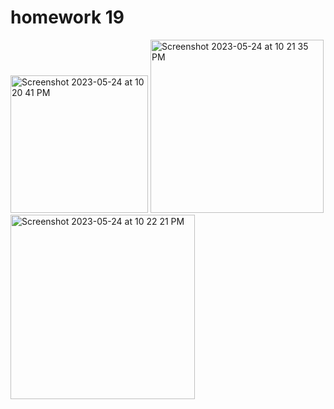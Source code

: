 # homework 19

<img width="220" alt="Screenshot 2023-05-24 at 10 20 41 PM" src="https://github.com/MAlabdulhadi/java-bootcamp-week4/assets/65816656/e328f332-988b-45bd-a48a-f1629853507d">

<img width="277" alt="Screenshot 2023-05-24 at 10 21 35 PM" src="https://github.com/MAlabdulhadi/java-bootcamp-week4/assets/65816656/cb0f0b8b-5074-419f-ae68-8ea5587b498c">

<img width="295" alt="Screenshot 2023-05-24 at 10 22 21 PM" src="https://github.com/MAlabdulhadi/java-bootcamp-week4/assets/65816656/b1f836a5-063f-4eee-8a09-0f4844ef4809">
